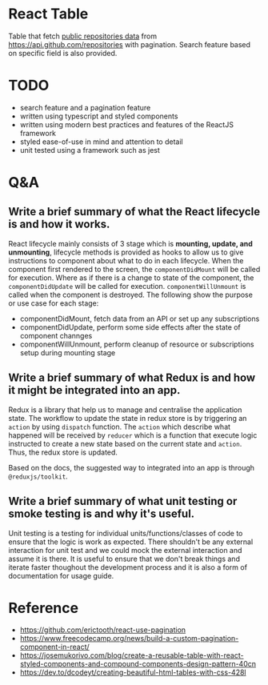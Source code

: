 # React Table

Table that fetch [public repositories data](https://docs.github.com/en/rest/repos/repos?apiVersion=2022-11-28#list-public-repositories) from https://api.github.com/repositories with pagination. Search feature based on specific field is also provided.

# TODO

- search feature and a pagination feature
- written using typescript and styled components
- written using modern best practices and features of the ReactJS framework
- styled ease-of-use in mind and attention to detail
- unit tested using a framework such as jest

# Q&A

## Write a brief summary of what the React lifecycle is and how it works.

React lifecycle mainly consists of 3 stage which is **mounting, update, and unmounting**, lifecycle methods is provided as hooks to allow us to give instructions to component about what to do in each lifecycle. When the component first rendered to the screen, the `componentDidMount` will be called for execution. Where as if there is a change to state of the component, the `componentDidUpdate` will be called for execution. `componentWillUnmount` is called when the component is destroyed. The following show the purpose or use case for each stage:

- componentDidMount, fetch data from an API or set up any subscriptions
- componentDidUpdate, perform some side effects after the state of component channges
- componentWillUnmount, perform cleanup of resource or subscriptions setup during mounting stage

## Write a brief summary of what Redux is and how it might be integrated into an app.

Redux is a library that help us to manage and centralise the application state. The workflow to update the state in redux store is by triggering an `action` by using `dispatch` function. The `action` which describe what happened will be received by `reducer` which is a function that execute logic instructed to create a new state based on the current state and `action`. Thus, the redux store is updated.

Based on the docs, the suggested way to integrated into an app is through `@reduxjs/toolkit`.

## Write a brief summary of what unit testing or smoke testing is and why it's useful.

Unit testing is a testing for individual units/functions/classes of code to ensure that the logic is work as expected. There shouldn't be any external interaction for unit test and we could mock the external interaction and assume it is there. It is useful to ensure that we don't break things and iterate faster thoughout the development process and it is also a form of documentation for usage guide.

# Reference

- https://github.com/erictooth/react-use-pagination
- https://www.freecodecamp.org/news/build-a-custom-pagination-component-in-react/
- https://josemukorivo.com/blog/create-a-reusable-table-with-react-styled-components-and-compound-components-design-pattern-40cn
- https://dev.to/dcodeyt/creating-beautiful-html-tables-with-css-428l
